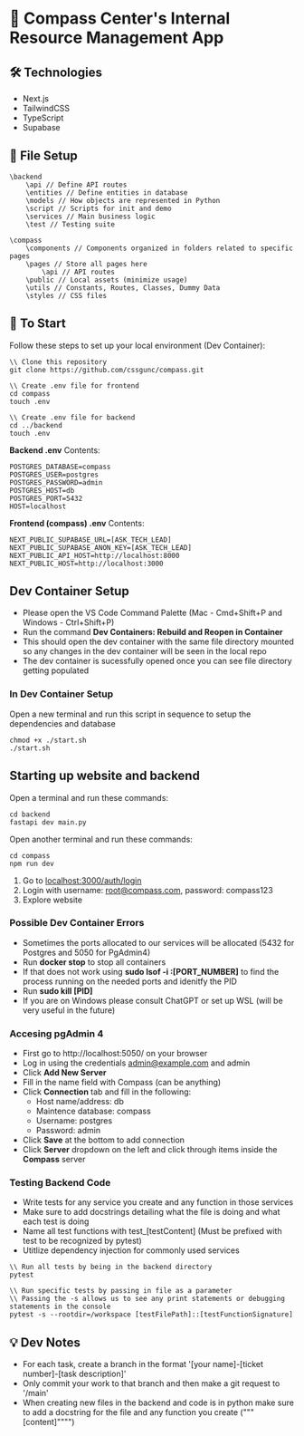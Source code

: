 # 🧭 Compass Center's Internal Resource Management App

## 🛠 Technologies

- Next.js
- TailwindCSS
- TypeScript
- Supabase

## 📁 File Setup

```
\backend
    \api // Define API routes
    \entities // Define entities in database
    \models // How objects are represented in Python
    \script // Scripts for init and demo
    \services // Main business logic
    \test // Testing suite

\compass
    \components // Components organized in folders related to specific pages
    \pages // Store all pages here
        \api // API routes
    \public // Local assets (minimize usage)
    \utils // Constants, Routes, Classes, Dummy Data
    \styles // CSS files
```

## 🚀 To Start

Follow these steps to set up your local environment (Dev Container):

```
\\ Clone this repository
git clone https://github.com/cssgunc/compass.git

\\ Create .env file for frontend
cd compass
touch .env

\\ Create .env file for backend
cd ../backend
touch .env
```

**Backend .env** Contents:

```
POSTGRES_DATABASE=compass
POSTGRES_USER=postgres
POSTGRES_PASSWORD=admin
POSTGRES_HOST=db
POSTGRES_PORT=5432
HOST=localhost
```

**Frontend (compass) .env** Contents:

```
NEXT_PUBLIC_SUPABASE_URL=[ASK_TECH_LEAD]
NEXT_PUBLIC_SUPABASE_ANON_KEY=[ASK_TECH_LEAD]
NEXT_PUBLIC_API_HOST=http://localhost:8000
NEXT_PUBLIC_HOST=http://localhost:3000
```

## Dev Container Setup

- Please open the VS Code Command Palette (Mac - Cmd+Shift+P and Windows - Ctrl+Shift+P)
- Run the command **Dev Containers: Rebuild and Reopen in Container**
- This should open the dev container with the same file directory mounted so any changes in the dev container will be seen in the local repo
- The dev container is sucessfully opened once you can see file directory getting populated

### In Dev Container Setup

Open a new terminal and run this script in sequence to setup the dependencies and database

```
chmod +x ./start.sh
./start.sh
```

## Starting up website and backend

Open a terminal and run these commands:

```
cd backend
fastapi dev main.py
```

Open another terminal and run these commands:

```
cd compass
npm run dev
```

1. Go to [localhost:3000/auth/login](localhost:3000/auth/login)
2. Login with username: root@compass.com, password: compass123
3. Explore website

### Possible Dev Container Errors

- Sometimes the ports allocated to our services will be allocated (5432 for Postgres and 5050 for PgAdmin4)
- Run **docker stop** to stop all containers
- If that does not work using **sudo lsof -i :[PORT_NUMBER]** to find the process running on the needed ports and idenitfy the PID
- Run **sudo kill [PID]**
- If you are on Windows please consult ChatGPT or set up WSL (will be very useful in the future)

### Accesing pgAdmin 4

- First go to http://localhost:5050/ on your browser
- Log in using the credentials admin@example.com and admin
- Click **Add New Server**
- Fill in the name field with Compass (can be anything)
- Click **Connection** tab and fill in the following:
  - Host name/address: db
  - Maintence database: compass
  - Username: postgres
  - Password: admin
- Click **Save** at the bottom to add connection
- Click **Server** dropdown on the left and click through items inside the **Compass** server

### Testing Backend Code

- Write tests for any service you create and any function in those services
- Make sure to add docstrings detailing what the file is doing and what each test is doing
- Name all test functions with test\_[testContent] (Must be prefixed with test to be recognized by pytest)
- Utitlize dependency injection for commonly used services

```
\\ Run all tests by being in the backend directory
pytest

\\ Run specific tests by passing in file as a parameter
\\ Passing the -s allows us to see any print statements or debugging statements in the console
pytest -s --rootdir=/workspace [testFilePath]::[testFunctionSignature]
```

## 💡 Dev Notes

- For each task, create a branch in the format '[your name]-[ticket number]-[task description]'
- Only commit your work to that branch and then make a git request to '/main'
- When creating new files in the backend and code is in python make sure to add a docstring for the file and any function you create ("""[content]"""")
